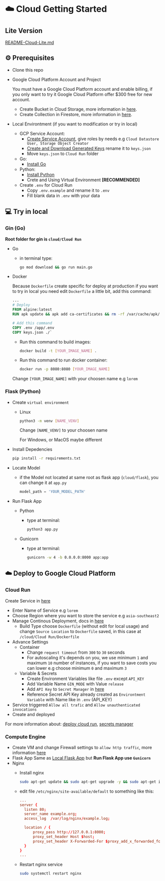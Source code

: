 # :cloud: Cloud Getting Started

## Lite Version

[README-Cloud-Lite.md](README-Cloud-Lite.md)

## :gear: Prerequisites

- Clone this repo
- Google Cloud Platform Account and Project

  You must have a Google Cloud Platform account and enable billing, if you only want to try it Google Cloud Platform offer $300 free for new account.

  - Create Bucket in Cloud Storage, more information in [here](https://cloud.google.com/storage/docs/creating-buckets).
  - Create Collection in Firestore, more information in [here](https://cloud.google.com/firestore/docs/concepts/structure-data).

- Local Environtment (if you want to modification or try in local)
  - GCP Service Account:
    - [Create Service Account](https://cloud.google.com/iam/docs/creating-managing-service-accounts), give roles by needs e.g `Cloud Datastore User, Storage Object Creator`
    - [Create and Download Generated Keys](https://cloud.google.com/iam/docs/creating-managing-service-account-keys) rename it to `keys.json`
    - Move `keys.json` to `Cloud Run` folder
  - Go:
    - [Install Go](https://golang.org/doc/install)
  - Python:
    - [Install Python](https://www.python.org/downloads/)
    - Crete and Using Virtual Environment **[RECOMMENDED]**
  - Create `.env` for Cloud Run
    - Copy `.env.example` and rename it to `.env`
    - Fill blank data in `.env` with your data

## :computer: Try in local

### Gin (Go)
  
**Root folder for gin is `cloud/Cloud Run`**

- Go
  - in terminal type:

    ```bash
    go mod download && go run main.go
    ```

- Docker

  Because `Dockerfile` create specific for deploy at production if you want to try in local you need edit `Dockerfile` a little bit, add this command:

  ```Dockerfile
  ...
  # Deploy
  FROM alpine:latest
  RUN apk update && apk add ca-certificates && rm -rf /var/cache/apk/*

  # Add this command
  COPY .env /app/.env
  COPY keys.json ./`
  ```

  - Run this command to build images:
  
    ```bash
    docker build -t [YOUR_IMAGE_NAME] .
    ```

  - Run this command to run docker container:

      ```bash
      docker run -p 8080:8080 [YOUR_IMAGE_NAME]
      ```

  Change `[YOUR_IMAGE_NAME]` with your choosen name e.g `lorem`

### Flask (Python)

- Create `virtual environment`
  - Linux

    ```bash
    python3 -m venv [NAME_VENV]
    ```

    Change `[NAME_VENV]` to your choosen name

    For Windows, or MacOS maybe different
- Install Depedencies

  ```bash
  pip install -r requirements.txt
  ```

- Locate Model
  - if the Model not located at same root as flask app (`cloud/flask`), you can change it at `app.py`

    ```python
    model_path = 'YOUR_MODEL_PATH'
    ```

- Run Flask App
  - Python
    - type at terminal:

      ```bash
      python3 app.py
      ```

  - Gunicorn
    - type at terminal:

      ```bash
      gunicorn -w 4 -b 0.0.0.0:8000 app:app
      ```

## :cloud: Deploy to Google Cloud Platform

### Cloud Run

Create Service in [here](https://console.cloud.google.com/run/create)

- Enter Name of Service e.g `lorem`
- Choose Region where you want to store the service e.g `asia-southeast2`
- Manage Continous Deployment, docs in [here](https://cloud.google.com/run/docs/continuous-deployment-with-cloud-build)
  - Build Type choose `Dockerfile` (without edit for local usage) and change `Source Location` to `Dockerfile` saved, in this case at `/cloud/Cloud Run/Dockerfile`
- Advance Settings
  - Container
    - Change `request timeout` from `300` to `30` seconds
    - For autoscaling it's depends on you, we use minimum `1` and maximum `10` number of instances, if you want to save costs you can lower e.g choose minimum `0` and maximum `3`
  - Variable & Secrets
    - Create Environment Variables like file `.env` except `API_KEY`
    - Add Variable Name `GIN_MODE` with Value `release`
    - Add `API Key` to `Secret Manager` in [here](https://console.cloud.google.com/security/secret-manager)
    - Reference Secret API Key already created as `Environtment Variable` with Name like in `.env` (API_KEY)
- Service triggered `Allow all trafic` and `Allow unauthenticated invocations`
- Create and deployed

For more information about: [deploy cloud run](https://cloud.google.com/run/docs/deploying), [secrets manager](https://cloud.google.com/secret-manager/docs/creating-and-accessing-secrets)

### Compute Engine

- Create VM and change Firewall settings to `allow http traffic`, more information [here](https://cloud.google.com/compute/docs/instances/create-start-instance)
- Flask App
  Same as [Local Flask App](#flask-python) but **Run Flask App use `Gunicorn`**
- Nginx
  - Install nginx

    ```bash
    sudo apt-get update && sudo apt-get upgrade -y && sudo apt-get install nginx -y
    ```

  - edit file `/etc/nginx/site-available/default` to something like this:

    ```conf
    ...
    server {
      listen 80;
      server_name example.org;
      access_log  /var/log/nginx/example.log;

      location / {
          proxy_pass http://127.0.0.1:8000;
          proxy_set_header Host $host;
          proxy_set_header X-Forwarded-For $proxy_add_x_forwarded_for;
      }
    }
    ...
    ```

  - Restart nginx service

    ```bash
    sudo systemctl restart nginx
    ```
